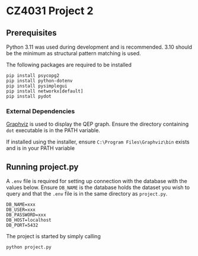 # CZ4031 Project 2

## Prerequisites

Python 3.11 was used during development and is recommended. 3.10 should be the minimum as structural pattern matching is used.

The following packages are required to be installed

```
pip install psycopg2
pip install python-dotenv
pip install pysimplegui 
pip install networkx[default] 
pip install pydot 
```

### External Dependencies

[Graphviz](https://www.graphviz.org/download/) is used to display the QEP graph. Ensure the directory containing `dot` executable is in the PATH variable.

If installed using the installer, ensure `C:\Program Files\Graphviz\bin` exists and is in your PATH variable


## Running project.py

A `.env` file is required for setting up connection with the database with the values below. Ensure `DB_NAME` is the database holds the dataset you wish to query and that the `.env` file is in the same directory as `project.py`.

```
DB_NAME=xxx
DB_USER=xxx
DB_PASSWORD=xxx
DB_HOST=localhost
DB_PORT=5432
```

The project is started by simply calling 

```
python project.py
```
